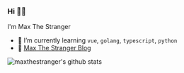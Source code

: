 ### Hi ✋🏾

I'm Max The Stranger

- 🌱 I’m currently learning `vue`, `golang`, `typescript`, `python`
- 💬 [Max The Stranger Blog](https://code.maxthestranger.com/)

![maxthestranger's github stats](https://github-readme-stats.vercel.app/api?username=maxthestranger&show_icons=true&theme=vue-dark)

<!--
**maxthestranger/maxthestranger** is a ✨ _special_ ✨ repository because its `README.md` (this file) appears on your GitHub profile.

Here are some ideas to get you started:

- 🔭 I’m currently working on ...
- 🌱 I’m currently learning ...
- 👯 I’m looking to collaborate on ...
- 🤔 I’m looking for help with ...
- 💬 Ask me about ...
- 📫 How to reach me: ...
- 😄 Pronouns: ...
- ⚡ Fun fact: ...
- 📫 [Dreamhunter resume](https://hacknical.com/maxthestranger/resume?locale=zh)
-->
